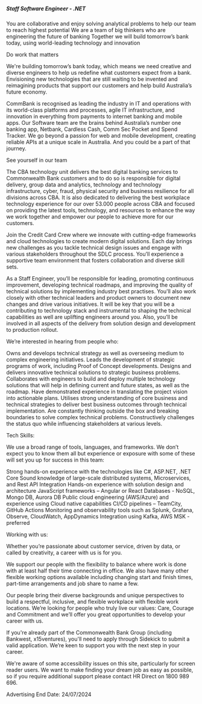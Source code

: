 ##### Staff Software Engineer - .NET 

You are collaborative and enjoy solving analytical problems to help our team to reach highest potential
We are a team of big thinkers who are engineering the future of banking
Together we will build tomorrow’s bank today, using world-leading technology and innovation

Do work that matters

We're building tomorrow’s bank today, which means we need creative and diverse engineers to help us redefine what customers expect from a bank. Envisioning new technologies that are still waiting to be invented and reimagining products that support our customers and help build Australia’s future economy.

CommBank is recognised as leading the industry in IT and operations with its world-class platforms and processes, agile IT infrastructure, and innovation in everything from payments to internet banking and mobile apps. Our Software team are the brains behind Australia’s number one banking app, Netbank, Cardless Cash, Comm Sec Pocket and Spend Tracker. We go beyond a passion for web and mobile development, creating reliable APIs at a unique scale in Australia. And you could be a part of that journey.

See yourself in our team

The CBA technology unit delivers the best digital banking services to Commonwealth Bank customers and to do so is responsible for digital delivery, group data and analytics, technology and technology infrastructure, cyber, fraud, physical security and business resilience for all divisions across CBA. It is also dedicated to delivering the best workplace technology experience for our over 53.000 people across CBA and focused on providing the latest tools, technology, and resources to enhance the way we work together and empower our people to achieve more for our customers.

Join the Credit Card Crew where we innovate with cutting-edge frameworks and cloud technologies to create modern digital solutions. Each day brings new challenges as you tackle technical design issues and engage with various stakeholders throughout the SDLC process. You’ll experience a supportive team environment that fosters collaboration and diverse skill sets.

As a Staff Engineer, you’ll be responsible for leading, promoting continuous improvement, developing technical roadmaps, and improving the quality of technical solutions by implementing industry best practises. You'll also work closely with other technical leaders and product owners to document new changes and drive various initiatives. It will be key that you will be a contributing to technology stack and instrumental to shaping the technical capabilities as well are uplifting engineers around you. Also, you’ll be involved in all aspects of the delivery from solution design and development to production rollout.

We’re interested in hearing from people who:

Owns and develops technical strategy as well as overseeing medium to complex engineering initiatives.
Leads the development of strategic programs of work, including Proof of Concept developments.
Designs and delivers innovative technical solutions to strategic business problems.
Collaborates with engineers to build and deploy multiple technology solutions that will help in defining current and future states, as well as the roadmap.
Have demonstrated experience in translating the project vision into actionable plans.
Utilises strong understanding of core business and technical strategies to deliver best business outcomes through technical implementation.
Are constantly thinking outside the box and breaking boundaries to solve complex technical problems.
Constructively challenges the status quo while influencing stakeholders at various levels.

Tech Skills:

We use a broad range of tools, languages, and frameworks. We don’t expect you to know them all but experience or exposure with some of these will set you up for success in this team:

Strong hands-on experience with the technologies like C#, ASP.NET, .NET Core
Sound knowledge of large-scale distributed systems, Microservices, and Rest API Integration
Hands-on experience with solution design and architecture
JavaScript frameworks – Angular or React
Databases - NoSQL, Mongo DB, Aurora DB
Public cloud engineering (AWS/Azure) and experience using Cloud native capabilities
CI/CD pipelines – TeamCity, GitHub Actions
Monitoring and observability tools such as Splunk, Grafana, Observe, CloudWatch, AppDynamics
Integration using Kafka, AWS MSK - preferred

Working with us:

Whether you’re passionate about customer service, driven by data, or called by creativity, a career with us is for you.

We support our people with the flexibility to balance where work is done with at least half their time connecting in office. We also have many other flexible working options available including changing start and finish times, part-time arrangements and job share to name a few.

Our people bring their diverse backgrounds and unique perspectives to build a respectful, inclusive, and flexible workplace with flexible work locations. We’re looking for people who truly live our values: Care, Courage and Commitment and we’ll offer you great opportunities to develop your career with us.

If you're already part of the Commonwealth Bank Group (including Bankwest, x15ventures), you'll need to apply through Sidekick to submit a valid application. We’re keen to support you with the next step in your career.

We're aware of some accessibility issues on this site, particularly for screen reader users. We want to make finding your dream job as easy as possible, so if you require additional support please contact HR Direct on 1800 989 696.

Advertising End Date: 24/07/2024